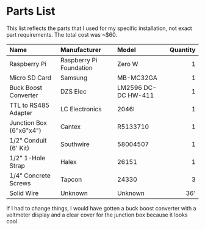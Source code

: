 # Parts List

This list reflects the parts that I used for my specific installation, not exact part requirements. The total cost was ~$60.

| Name | Manufacturer | Model | Quantity |
| :--- | :---| :--- | ---: |
| Raspberry Pi | Raspberry Pi Foundation | Zero W | 1 |
| Micro SD Card | Samsung | MB-MC32GA | 1 |
| Buck Boost Converter | DZS Elec | LM2596 DC-DC HW-411 | 1 |
| TTL to RS485 Adapter | LC Electronics | 2046l | 1 |
| Junction Box (6"x6"x4") | Cantex | R5133710 | 1 |
| 1/2" Conduit (6' Kit) | Southwire | 58004507 | 1 |
| 1/2" 1-Hole Strap | Halex | 26151 | 1 |
| 1/4" Concrete Screws | Tapcon | 24330 | 3 |
| Solid Wire | Unknown | Unknown | 36' |

<!-- TODO figure out wire gauge -->

If I had to change things, I would have gotten a buck boost converter with a voltmeter display and a clear cover for the junction box because it looks cool.
